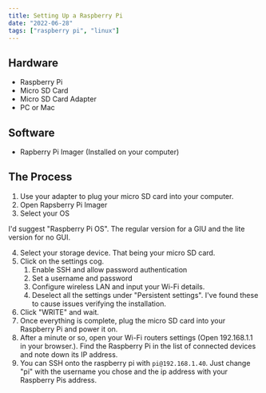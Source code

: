 ```yaml
---
title: Setting Up a Raspberry Pi
date: "2022-06-28"
tags: ["raspberry pi", "linux"]
---
```


## Hardware
- Raspberry Pi
- Micro SD Card
- Micro SD Card Adapter
- PC or Mac

## Software
- Rapberry Pi Imager (Installed on your computer)

## The Process
1. Use your adapter to plug your micro SD card into your computer.
2. Open Rapsberry Pi Imager
3. Select your OS

I'd suggest "Raspberry Pi OS". The regular version for a GIU and the lite version for no GUI.

4. Select your storage device. That being your micro SD card.
5. Click on the settings cog.
    1. Enable SSH and allow password authentication
    2. Set a username and password
    3. Configure wireless LAN and input your Wi-Fi details.
    4. Deselect all the settings under "Persistent settings". I've found these to cause issues verifying the installation.
6. Click "WRITE" and wait.
7. Once everything is complete, plug the micro SD card into your Raspberry Pi and power it on.
8. After a minute or so, open your Wi-Fi routers settings (Open 192.168.1.1 in your browser.). Find the Raspberry Pi in the list of connected devices and note down its IP address.
9. You can SSH onto the raspberry pi with `pi@192.168.1.40`. Just change "pi" with the username you chose and the ip address with your Raspberry Pis address.
